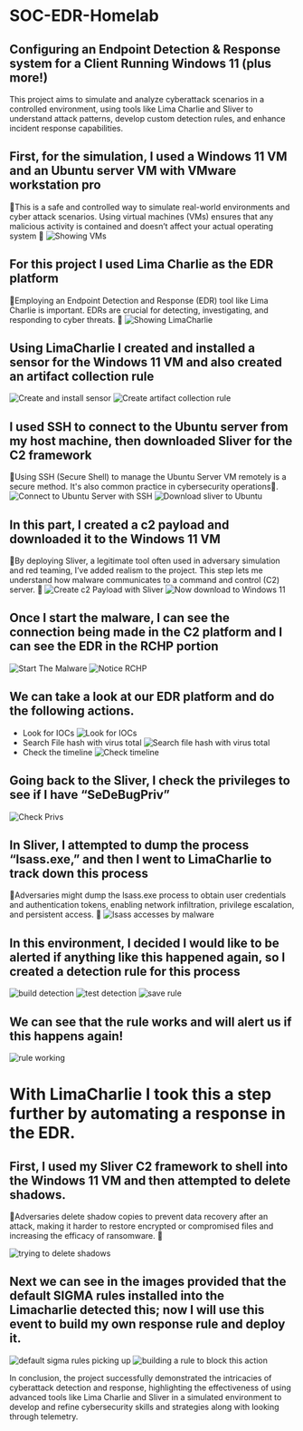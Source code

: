 # SOC-EDR-Homelab
## Configuring an Endpoint Detection & Response system for a Client Running Windows 11 (plus more!)

This project aims to simulate and analyze cyberattack scenarios in a controlled environment, using tools like Lima Charlie and Sliver to understand attack patterns, develop custom detection rules, and enhance incident response capabilities.

## First, for the simulation, I used a Windows 11 VM and an Ubuntu server VM with VMware workstation pro
📝This is a safe and controlled way to simulate real-world environments and cyber attack scenarios. Using virtual machines (VMs) ensures that any malicious activity is contained and doesn’t affect your actual operating system 📝
![Showing VMs](https://github.com/Malikj10/SOC-EDR-homelab/blob/main/SOC-EDR-homelab-Screenshot/1This%20project%20needs%20a%20windows%20VM%20and%20a%20VM%20running%20ubuntu%20sever.%20Also%20for%20this%20lab%20we%20enable%20sysmon.png)

## For this project I used Lima Charlie as the EDR platform
📝Employing an Endpoint Detection and Response (EDR) tool like Lima Charlie is important. EDRs are crucial for detecting, investigating, and responding to cyber threats. 📝
![Showing LimaCharlie](https://github.com/Malikj10/SOC-EDR-homelab/blob/7156ace393e2cf0d67a2bc3175d116a3a8cc4b8c/SOC-EDR-homelab-Screenshot/2%20Use%20Lima%20charlie%20as%20EDR%20for%20this%20project.png)

## Using LimaCharlie I created and installed a sensor for the Windows 11 VM and also created an artifact collection rule
![Create and install sensor](https://github.com/Malikj10/SOC-EDR-homelab/blob/main/SOC-EDR-homelab-Screenshot/3%20Create%20and%20install%20sensor%20in%20windows.png)
![Create artifact collection rule](https://github.com/Malikj10/SOC-EDR-homelab/blob/7156ace393e2cf0d67a2bc3175d116a3a8cc4b8c/SOC-EDR-homelab-Screenshot/4%20Create%20artifact%20collection%20rule.png)

## I used SSH to connect to the Ubuntu server from my host machine, then downloaded Sliver for the C2 framework
📝Using SSH (Secure Shell) to manage the Ubuntu Server VM remotely is a secure method. It's also common practice in cybersecurity operations📝.
![Connect to Ubuntu Server with SSH](https://github.com/Malikj10/SOC-EDR-homelab/blob/7156ace393e2cf0d67a2bc3175d116a3a8cc4b8c/SOC-EDR-homelab-Screenshot/5%20Use%20SSH%20to%20connect%20to%20ubuntu%20server.png)
![Download sliver to Ubuntu](https://github.com/Malikj10/SOC-EDR-homelab/blob/7156ace393e2cf0d67a2bc3175d116a3a8cc4b8c/SOC-EDR-homelab-Screenshot/6%20download%20Sliver%20which%20is%20a%20c2%20framework%20and%20set%20that%20up.png)

## In this part, I created a c2 payload and downloaded it to the Windows 11 VM
📝By deploying Sliver, a legitimate tool often used in adversary simulation and red teaming, I’ve added realism to the project. This step lets me understand how malware communicates to a command and control (C2) server. 📝
![Create c2 Payload with Sliver](https://github.com/Malikj10/SOC-EDR-homelab/blob/83474a080a0b37cd71fb594a16ddc4be9668589d/SOC-EDR-homelab-Screenshot/7%20use%20sliver%20to%20create%20a%20c2%20payload.png)
![Now download to Windows 11](https://github.com/Malikj10/SOC-EDR-homelab/blob/ee5eaf0e4e2b6960480fd097d19aa0ddec2df8f7/SOC-EDR-homelab-Screenshot/8%20make%20a%20temprary%20web%20server%20to%20get%20the%20payload%20from%20one%20computer%20to%20the%20next.png)

## Once I start the malware, I can see the connection being made in the C2 platform and I can see the EDR in the RCHP portion
![Start The Malware](https://github.com/Malikj10/SOC-EDR-homelab/blob/ee5eaf0e4e2b6960480fd097d19aa0ddec2df8f7/SOC-EDR-homelab-Screenshot/9%20start%20malware%20in%20vm%20notice%20the%20connection.png)
![Notice RCHP](https://github.com/Malikj10/SOC-EDR-homelab/blob/ee5eaf0e4e2b6960480fd097d19aa0ddec2df8f7/SOC-EDR-homelab-Screenshot/10%20notice%20RCHP%20as%20limacharlie%20and%20sliver%20in%20greeen.png)

## We can take a look at our EDR platform and do the following actions.
-	Look for IOCs
![Look for IOCs](https://github.com/Malikj10/SOC-EDR-homelab/blob/ee5eaf0e4e2b6960480fd097d19aa0ddec2df8f7/SOC-EDR-homelab-Screenshot/11%20lets%20look%20at%20EDR.png)
-	Search File hash with virus total
![Search file hash with virus total](https://github.com/Malikj10/SOC-EDR-homelab/blob/ee5eaf0e4e2b6960480fd097d19aa0ddec2df8f7/SOC-EDR-homelab-Screenshot/12.%20searched%20the%20hash%20with%20virus%20total%20but%20nothing%20is%20found!.png)
-	Check the timeline
![Check timeline](https://github.com/Malikj10/SOC-EDR-homelab/blob/ee5eaf0e4e2b6960480fd097d19aa0ddec2df8f7/SOC-EDR-homelab-Screenshot/13%20scrolling%20back%20in%20the%20time%20line%20we%20can%20see%20where%20it%20is%20first%20on%20the%20system%20and%20all%20observe%20the%20network%20connections%20made.png)


## Going back to the Sliver, I check the privileges to see if I have “SeDeBugPriv”
![Check Privs](https://github.com/Malikj10/SOC-EDR-homelab/blob/ee5eaf0e4e2b6960480fd097d19aa0ddec2df8f7/SOC-EDR-homelab-Screenshot/14%20SeDeBugPriv%20is%20powerful%20and%20we%20have%20it.png)

## In Sliver, I attempted to dump the process “lsass.exe,” and then I went to LimaCharlie to track down this process
📝Adversaries might dump the lsass.exe process to obtain user credentials and authentication tokens, enabling network infiltration, privilege escalation, and persistent access. 📝
![lsass accesses by malware](https://github.com/Malikj10/SOC-EDR-homelab/blob/ee5eaf0e4e2b6960480fd097d19aa0ddec2df8f7/SOC-EDR-homelab-Screenshot/15%20We%20can%20see%20lsass%20was%20accessed%20by%20our%20malware.png)

## In this environment, I decided I would like to be alerted if anything like this happened again, so I created a detection rule for this process
![build detection](https://github.com/Malikj10/SOC-EDR-homelab/blob/9776066c020a8761a70b89d13c2e5fbf83f54f96/SOC-EDR-homelab-Screenshot/16%20build%20detection%20rule%20for%20lsass%20acess.png)
![test detection](https://github.com/Malikj10/SOC-EDR-homelab/blob/9776066c020a8761a70b89d13c2e5fbf83f54f96/SOC-EDR-homelab-Screenshot/17%20testing%20rule%20against%20event%20.png)
![save rule](https://github.com/Malikj10/SOC-EDR-homelab/blob/9776066c020a8761a70b89d13c2e5fbf83f54f96/SOC-EDR-homelab-Screenshot/18%20save%20rule.png)

## We can see that the rule works and will alert us if this happens again!
![rule working](https://github.com/Malikj10/SOC-EDR-homelab/blob/9776066c020a8761a70b89d13c2e5fbf83f54f96/SOC-EDR-homelab-Screenshot/19%20detection%20rule%20working.png)

# With LimaCharlie I took this a step further by automating a response in the EDR.
## First, I used my Sliver C2 framework to shell into the Windows 11 VM and then attempted to delete shadows.
📝Adversaries delete shadow copies to prevent data recovery after an attack, making it harder to restore encrypted or compromised files and increasing the efficacy of ransomware. 📝

![trying to delete shadows](https://github.com/Malikj10/SOC-EDR-homelab/blob/9776066c020a8761a70b89d13c2e5fbf83f54f96/SOC-EDR-homelab-Screenshot/20%20shell%20into%20the%20system%20with%20malware%20and%20delete%20shadows.png)

## Next we can see in the images provided that the default SIGMA rules installed into the Limacharlie detected this; now I will use this event to build my own response rule and deploy it.

![default sigma rules picking up](https://github.com/Malikj10/SOC-EDR-homelab/blob/9776066c020a8761a70b89d13c2e5fbf83f54f96/SOC-EDR-homelab-Screenshot/21%20default%20sigma%20rules%20of%20EDR%20picked%20up%20on%20this.png)
![building a rule to block this action](https://github.com/Malikj10/SOC-EDR-homelab/blob/9776066c020a8761a70b89d13c2e5fbf83f54f96/SOC-EDR-homelab-Screenshot/22%20build%20our%20own%20rule%20to%20block%20this%20action.png)


In conclusion, the project successfully demonstrated the intricacies of cyberattack detection and response, highlighting the effectiveness of using advanced tools like Lima Charlie and Sliver in a simulated environment to develop and refine cybersecurity skills and strategies along with looking through telemetry.
